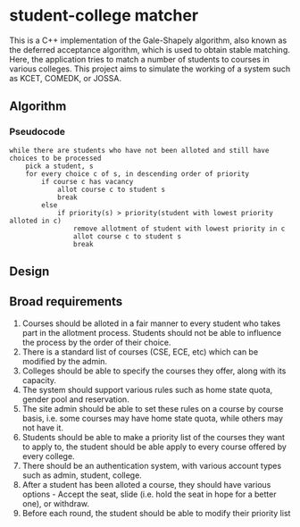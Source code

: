 # student-college matcher
This is a C++ implementation of the Gale-Shapely algorithm, also known as the deferred acceptance algorithm, which is used to obtain stable matching. Here, the application tries to match a number of students to courses in various colleges. This project aims to simulate the working of a system such as KCET, COMEDK, or JOSSA.

## Algorithm
### Pseudocode
```
while there are students who have not been alloted and still have choices to be processed
    pick a student, s
    for every choice c of s, in descending order of priority
        if course c has vacancy
            allot course c to student s
            break
        else
            if priority(s) > priority(student with lowest priority alloted in c)
                remove allotment of student with lowest priority in c
                allot course c to student s
                break
```

## Design
## Broad requirements
1. Courses should be alloted in a fair manner to every student who takes part in the allotment process. Students should not be able to influence the process by the order of their choice.
2. There is a standard list of courses (CSE, ECE, etc) which can be modified by the admin.
3. Colleges should be able to specify the courses they offer, along with its capacity.
4. The system should support various rules such as home state quota, gender pool and reservation.
5. The site admin should be able to set these rules on a course by course basis, i.e. some courses may have home state quota, while others may not have it.
6. Students should be able to make a priority list of the courses they want to apply to, the student should be able apply to every course offered by every college.
7. There should be an authentication system, with various account types such as admin, student, college.
8. After a student has been alloted a course, they should have various options - Accept the seat, slide (i.e. hold the seat in hope for a better one), or withdraw.
9. Before each round, the student should be able to modify their priority list


